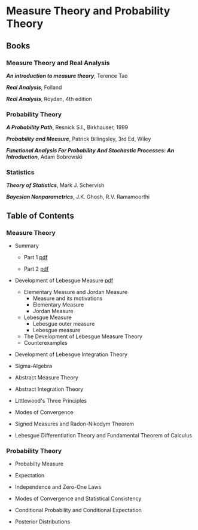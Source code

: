# Measure Theory and Probability Theory

## Books 

### Measure Theory and Real Analysis
***An introduction to measure theory***, Terence Tao

***Real Analysis***, Folland

***Real Analysis***, Royden, 4th edition

### Probability Theory
***A Probability Path***, Resnick S.I., Birkhauser, 1999

***Probability and Measure***, Patrick Billingsley, 3rd Ed, Wiley

***Functional Analysis For Probability And Stochastic Processes: An Introduction***, Adam Bobrowski

### Statistics
***Theory of Statistics***, Mark J. Schervish

***Bayesian Nonparametrics***, J.K. Ghosh, R.V. Ramamoorthi

## Table of Contents

### Measure Theory
- Summary 
  - Part 1 [pdf](./MT_lecture0_summary_part1.pdf)
  
  - Part 2 [pdf](./MT_lecture0_summary_part2.pdf)

- Development of Lebesgue Measure [pdf](./MT_lecture1_measure.pdf)
  - Elementary Measure and Jordan Measure 
    - Measure and its motivations
    - Elementary Measure
    - Jordan Measure
  - Lebesgue Measure
    - Lebesgue outer measure
    - Lebesgue measure
  - The Development of Lebesgue Measure Theory
  - Counterexamples

- Development of Lebesgue Integration Theory

- Sigma-Algebra 

- Abstract Measure Theory

- Abstract Integration Theory

- Littlewood's Three Principles

- Modes of Convergence

- Signed Measures and Radon-Nikodym Theorem

- Lebesgue Differentiation Theory and Fundamental Theorem of Calculus

### Probability Theory
- Probabilty Measure

- Expectation

- Independence and Zero-One Laws

- Modes of Convergence and Statistical Consistency

- Conditional Probability and Conditional Expectation

- Posterior Distributions
